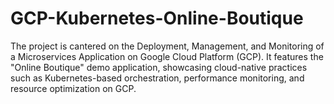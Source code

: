 # GCP-Kubernetes-Online-Boutique
The project is cantered on the Deployment, Management, and Monitoring of a Microservices Application on Google Cloud Platform (GCP). It features the "Online Boutique" demo application, showcasing cloud-native practices such as Kubernetes-based orchestration, performance monitoring, and resource optimization on GCP.
